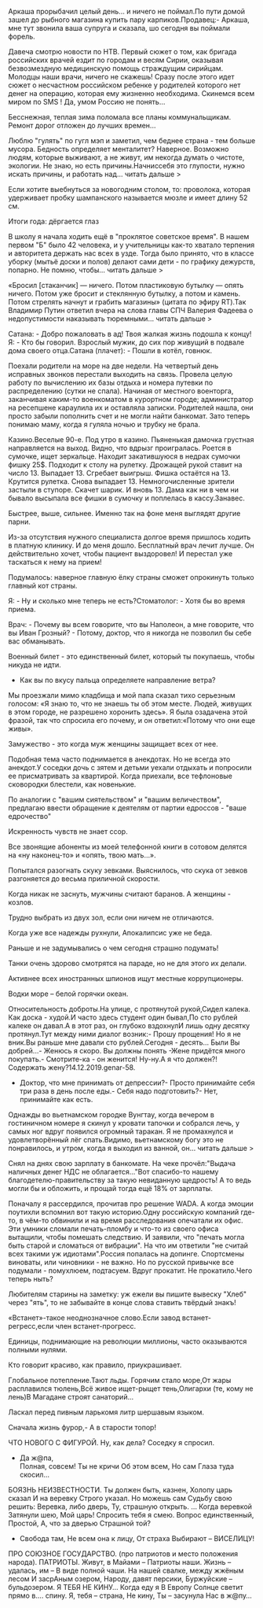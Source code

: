 Аркаша прорыбачил целый день... и ничего не поймал.По пути домой зашел до рыбного магазина купить пару карпиков.Продавец:- Аркаша, мне тут звонила ваша супруга и сказала, шо сегодня вы поймали форель.


Давеча смотрю новости по НТВ. Первый сюжет о том, как бригада российских врачей ездит по городам и весям Сирии, оказывая безвозмездную  медицинскую помощь страждущим сирийцам. Молодцы наши врачи, ничего не скажешь!  Сразу после этого идет сюжет о   несчастном российском  ребенке  у родителей  которого нет денег на операцию, которая ему жизненно необходима. Скинемся всем миром по SMS !  Да, умом Россию не понять…


Бесснежная, теплая зима поломала все планы коммунальщикам. Ремонт дорог отложен до лучших времен...


Люблю "гулять" по гугл мэп и заметил, чем беднее страна - тем больше мусора. Бедность определяет менталитет? Наверное. Возможно людям, которые выживают, а не живут, им некогда думать о чистоте, экологии. Не знаю, но есть причины.Начниссебя это глупости, нужно искать причины, и работать над… читать дальше >


Если хотите выебнуться за новогодним столом, то: проволока, которая удерживает пробку шампанского называется мюзле и имеет длину 52 см.


Итоги года: дёргается глаз


В школу я начала ходить ещё в "проклятое советское время". В нашем первом "Б" было 42 человека, и у учительницы как-то хватало терпения и авторитета держать нас всех в узде. Тогда было принято, что в классе уборку (мытьё доски и полов) делают сами дети - по графику дежурств, попарно. Не помню, чтобы… читать дальше >


«Бросил [стаканчик] — ничего. Потом пластиковую бутылку — опять ничего. Потом уже бросит и стеклянную бутылку, а потом и камень. Потом стрелять начнут и грабить магазины» (цитата по эфиру RT).Так Владимир Путин ответил вчера на слова главы СПЧ Валерия Фадеева о недопустимости наказывать тюремными… читать дальше >


Сатана: - Добро пожаловать в ад! Твоя жалкая жизнь подошла к концу!Я: - Кто бы говорил. Взрослый мужик, до сих пор живущий в подвале дома своего отца.Сатана (плачет): - Пошли в котёл, говнюк.


Поехали родители на море на две недели. На четвертый день исправных звонков перестали выходить на связь. Провела целую работу по вычислению их базы отдыха и номера путевки по распределению (сутки не спала). Начиная от местного военторга, заканчивая каким-то военкоматом в курортном городе; администратор на ресепшене караулила их и оставляла записки. Родителей нашла, они просто забыли пополнить счет и не могли найти банкомат. Зато теперь понимаю маму, когда я гуляла ночью и трубку не брала.


Казино.Веселые 90-е. Под утро в казино. Пьяненькая дамочка грустная направляется на выход. Видно, что вдрызг проигралась. Роется в сумочке, ищет зеркальце. Находит закатившуюся в недрах сумочки фишку 25$. Подходит к столу на рулетку. Дрожащей рукой ставит на число 13. Выпадает 13. Сгребает выигрыш. Фишка остаётся на 13. Крутится рулетка. Снова выпадает 13.  Немногочисленные зрители застыли в ступоре. Скачет шарик. И вновь 13. Дама как ни в чем ни бывало высыпала все фишки в сумочку и поплелась в кассу.Занавес.


Быстрее, выше, сильнее. Именно так на фоне меня выглядят другие парни.


Из-за отсутствия нужного специалиста долгое время пришлось ходить в платную клинику. И до меня дошло. Бесплатный врач лечит лучше. Он действительно хочет, чтобы пациент выздоровел! И перестал уже таскаться к нему на прием!


Подумалось: наверное главную ёлку страны сможет опрокинуть только главный кот страны.


Я: - Ну и сколько мне теперь не есть?Стоматолог: - Хотя бы во время приема.


Врач: - Почему вы всем говорите, что вы Наполеон, а мне говорите, что вы Иван Грозный? - Потому, доктор, что я никогда не позволил бы себе вас обманывать.


Военный билет - это единственный билет, который ты покупаешь, чтобы никуда не идти.


- Как вы по вкусу пальца определяете направление ветра?


Мы проезжали мимо кладбища и мой папа сказал тихо серьезным голосом: «Я знаю то, что не знаешь ты об этом месте. Людей, живущих в этом городе, не разрешено хоронить здесь». Я была озадачена этой фразой, так что спросила его почему, и он ответил:«Потому что они еще живы».


Замужество - это когда муж женщины защищает всех от нее.


Подобная тема часто поднимается в анекдотах. Но не всегда это анекдот.У соседки дочь с зятем и детьми уехали отдыхать и попросили ее присматривать за квартирой. Когда приехали, все тефлоновые сковородки блестели, как новенькие.


По аналогии с "вашим сиятельством" и "вашим величеством", предлагаю ввести обращение к деятелям от партии едроссов - "ваше едрочество"


Искренность чувств не знает ссор.


Все звонящие абоненты из моей телефонной книги в сотовом делятся на «ну наконец-то» и «опять, твою мать…».


Попытался разогнать скуку зевками. Выяснилось, что скука от зевков разгоняется до весьма приличной скорости.


Когда никак не заснуть, мужчины считают баранов. А женщины - козлов.


Трудно выбрать из двух зол, если они ничем не отличаются.


Когда уже все надежды рухнули, Апокалипсис уже не беда.


Раньше и не задумывались о чем сегодня страшно подумать!


Танки очень здорово смотрятся на параде, но не для этого их делали.


Активнее всех иностранных шпионов ищут местные коррупционеры.


Водки море – белой горячки океан.


Относительность доброты.На улице, с протянутой рукой,Сидел калека. Как доска - худой.И часто здесь студент один бывал,По сто рублей калеке он давал.А в этот раз, он глубоко вздохнулИ лишь одну десятку протянул.Тут между ними диалог возник:- Прошу прощения! Но я не вник.Вы раньше мне давали сто рублей.Сегодня - десять... Были Вы добрей...- Женюсь я скоро. Вы должны понять -Жене придётся много покупать.- Смотрите-ка - он женится! Ну-ну.А я что должен?! Содержать жену?14.12.2019.genar-58.


- Доктор, что мне принимать от депрессии?- Просто принимайте себя три раза в день после еды.- Себя надо подготовить?- Нет, принимайте как есть.


Однажды во вьетнамском городке Вунгтау, когда вечером в гостиничном номере я скинул у кровати тапочки и собрался лечь, у самых ног вдруг появился огромный таракан. Я не промахнулся и удовлетворённый лёг спать.Видимо, вьетнамскому богу это не понравилось, и утром, когда я выходил из ванной, он… читать дальше >


Снял на днях свою зарплату в банкомате. На чеке прочёл:"Выдача наличных денег НДС не облагается..."Вот спасибо-то нашему благодетелю-правительству за такую невиданную щедрость! А то ведь могли бы и обложить, и прощай тогда ещё 18% от зарплаты.


Поначалу я рассердился, прочитав про решение WADA. А когда эмоции поутихли вспомнил вот такую историю.Одну российскую компаний где-то, в чём-то обвинили и на время расследования опечатали их офис. Эти умники сломали печать-пломбу и что-то из своего офиса вытащили, чтобы помешать следствию. И заявили, что "печать могла быть старой и сломаться от вибрации". На что им ответили "не считай всех такими уж идиотами".Россия попалась на допинге. Спортсмены виноваты, или чиновники -  не важно. Но по русской привычке все подумали - помухлюем, подтасуем. Вдруг прокатит. Не прокатило.Чего теперь ныть?


Любителям старины на заметку: уж ежели вы пишите вывеску "Хлеб" через "ять", то не забывайте в конце слова ставить твёрдый знакъ!


«Встанет»-такое неоднозначное слово.Если завод встанет-регресс,если член встанет-прогресс.


Единицы, поднимающие на революции миллионы, часто оказываются полными нулями.


Кто говорит красиво, как правило, приукрашивает.


Глобальное потепление.Тают льды. Горячим стало море,От жары расплавился тюлень,Всё живое ищет-рыщет тень,Олигархи (те, кому не лень)В Магадане строят санаторий...


Ласкал перед пивным ларькомя литр шершавым языком.


Сначала  жизнь  фурор,-  А  в  старости  топор!


ЧТО НОВОГО  С  ФИГУРОЙ.Ну, как дела? Соседку я спросил.- Да ж@па,  Полная, совсем!Ты не кричи Об этом всем,Но сам Глаза туда скосил…


БОЯЗНЬ  НЕИЗВЕСТНОСТИ.Ты должен быть, казнен, Холопу царь сказалИ на веревку Строго указал.Но можешь сам Судьбу свою решить:Веревка, либо дверь, Ту, страшную открыть.… Когда веревкой Затянули  шею,Мой царь! Спросить тебя я смею.Вопрос единственный, Простой,А, что за дверью Страшной той?    - Свобода там, Не всем она к лицу,От страха Выбирают – ВИСЕЛИЦУ!


ПРО  СОЮЗНОЕ  ГОСУДАРСТВО. (про патриотов и место положения народа).ПАТРИОТЫ.Живут, в Майами –Патриоты наши.Жизнь – удалась, им –В виде полной чаши.На нашей свалке, между жжёным лесомИ засрАным озером,Народу, давят персики, Буржуйские – бульдозером.Я  ТЕБЯ  НЕ КИНУ…Когда еду я В ЕвропуСолнце светит прямо в….  спину.Я, тебя – страна,Не кину,Ты – засунулаНас в ж@пу…


